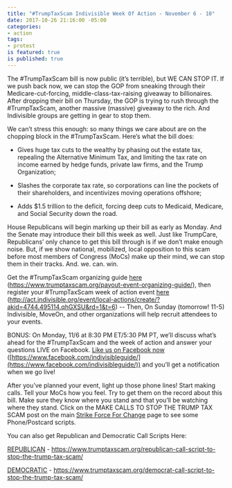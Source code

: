 ```yaml
---
title: "#TrumpTaxScam Indivisible Week Of Action - November 6 - 10"
date: 2017-10-26 21:16:00 -05:00
categories:
- action
tags:
- protest
is featured: true
is published: true
---
```


The #TrumpTaxScam bill is now public (it’s terrible), but WE CAN STOP IT. If we push back now, we can stop the GOP from sneaking through their Medicare-cut-forcing, middle-class-tax-raising giveaway to billionaires. After dropping their bill on Thursday, the GOP is trying to rush through the #TrumpTaxScam, another massive (massive) giveaway to the rich. And Indivisible groups are getting in gear to stop them.

We can’t stress this enough: so many things we care about are on the chopping block in the #TrumpTaxScam. Here’s what the bill does: 

* Gives huge tax cuts to the wealthy by phasing out the estate tax, repealing the Alternative Minimum Tax, and limiting the tax rate on income earned by hedge funds, private law firms, and the Trump Organization;

* Slashes the corporate tax rate, so corporations can line the pockets of their shareholders, and incentivizes moving operations offshore;

* Adds $1.5 trillion to the deficit, forcing deep cuts to Medicaid, Medicare, and Social Security down the road.

House Republicans will begin marking up their bill as early as Monday. And the Senate may introduce their bill this week as well. Just like TrumpCare, Republicans’ only chance to get this bill through is if we don’t make enough noise. But, if we show national, mobilized, local opposition to this scam before most members of Congress (MoCs) make up their mind, we can stop them in their tracks. And. we. can. win.

Get the #TrumpTaxScam organizing guide [here](https://www.trumptaxscam.org/payout-event-organizing-guide/) (https://www.trumptaxscam.org/payout-event-organizing-guide/), then register your #TrumpTaxScam week of action event [here](http://act.indivisible.org/event/local-actions/create/?akid=4744.495114.qhGXSU&rd=1&t=6) (http://act.indivisible.org/event/local-actions/create/?akid=4744.495114.qhGXSU&rd=1&t=6) -- Then, On Sunday (tomorrow! 11-5) Indivisible, MoveOn, and other organizations will help recruit attendees to your events. 

BONUS: On Monday, 11/6 at 8:30 PM ET/5:30 PM PT, we’ll discuss what’s ahead for the #TrumpTaxScam and the week of action and answer your questions LIVE on Facebook. [Like us on Facebook now](https://www.facebook.com/indivisibleguide/) ([https://www.facebook.com/indivisibleguide/](https://www.facebook.com/indivisibleguide/)) and you’ll get a notification when we go live! 

After you’ve planned your event, light up those phone lines! Start making calls. Tell your MoCs how you feel. Try to get them on the record about this bill. Make sure they know where you stand and that you’ll be watching where they stand. Click on the MAKE CALLS TO STOP THE TRUMP TAX SCAM post on the main [Strike Force For Change](http://strikeforceforchange.com) page to see some Phone/Postcard scripts. 

You can also get Republican and Democratic Call Scripts Here:

[REPUBLICAN](https://www.trumptaxscam.org/republican-call-script-to-stop-the-trump-tax-scam/) - https://www.trumptaxscam.org/republican-call-script-to-stop-the-trump-tax-scam/

[DEMOCRATIC](https://www.trumptaxscam.org/democrat-call-script-to-stop-the-trump-tax-scam/) - https://www.trumptaxscam.org/democrat-call-script-to-stop-the-trump-tax-scam/ 
